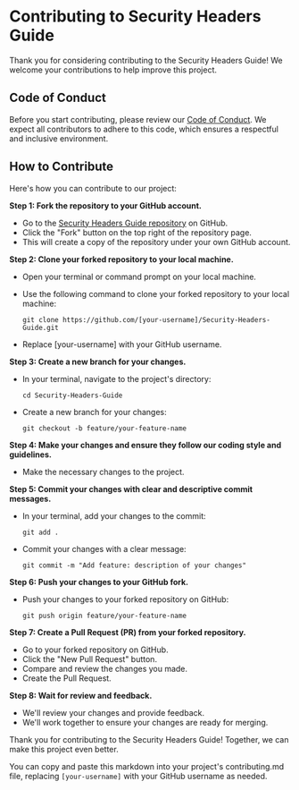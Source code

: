 # Contributing to Security Headers Guide

Thank you for considering contributing to the Security Headers Guide! We welcome your contributions to help improve this project.

## Code of Conduct

Before you start contributing, please review our [Code of Conduct](./code-of-conduct.md). We expect all contributors to adhere to this code, which ensures a respectful and inclusive environment.

## How to Contribute

Here's how you can contribute to our project:

**Step 1: Fork the repository to your GitHub account.**

- Go to the [Security Headers Guide repository](https://github.com/bugbountybarista/Security-Headers-Guide) on GitHub.
- Click the "Fork" button on the top right of the repository page.
- This will create a copy of the repository under your own GitHub account.

**Step 2: Clone your forked repository to your local machine.**

- Open your terminal or command prompt on your local machine.
- Use the following command to clone your forked repository to your local machine:

  `git clone https://github.com/[your-username]/Security-Headers-Guide.git`

- Replace [your-username] with your GitHub username.

**Step 3: Create a new branch for your changes.**

- In your terminal, navigate to the project's directory:

  `cd Security-Headers-Guide`

- Create a new branch for your changes:

  `git checkout -b feature/your-feature-name`

**Step 4: Make your changes and ensure they follow our coding style and guidelines.**

- Make the necessary changes to the project.

**Step 5: Commit your changes with clear and descriptive commit messages.**

- In your terminal, add your changes to the commit:

  `git add .`

- Commit your changes with a clear message:

  `git commit -m "Add feature: description of your changes"`

**Step 6: Push your changes to your GitHub fork.**

- Push your changes to your forked repository on GitHub:

  `git push origin feature/your-feature-name`

**Step 7: Create a Pull Request (PR) from your forked repository.**

- Go to your forked repository on GitHub.
- Click the "New Pull Request" button.
- Compare and review the changes you made.
- Create the Pull Request.

**Step 8: Wait for review and feedback.**

- We'll review your changes and provide feedback.
- We'll work together to ensure your changes are ready for merging.

Thank you for contributing to the Security Headers Guide! Together, we can make this project even better.

You can copy and paste this markdown into your project's contributing.md file, replacing `[your-username]` with your GitHub username as needed.

